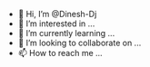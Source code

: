 - 👋 Hi, I’m @Dinesh-Dj
- 👀 I’m interested in ...
- 🌱 I’m currently learning ...
- 💞️ I’m looking to collaborate on ...
- 📫 How to reach me ...

<!---
Dinesh-Dj/Dinesh-Dj is a ✨ special ✨ repository because its `README.md` (this file) appears on your GitHub profile.
You can click the Preview link to take a look at your changes.
--->
